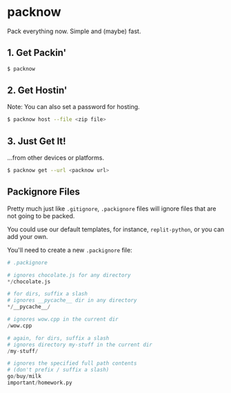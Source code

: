 # packnow
Pack everything now. Simple and (maybe) fast.

## 1. Get Packin'

```bash
$ packnow
```

## 2. Get Hostin'
Note: You can also set a password for hosting.

```bash
$ packnow host --file <zip file>
```

## 3. Just Get It!
...from other devices or platforms.

```bash
$ packnow get --url <packnow url>
```

## Packignore Files
Pretty much just like `.gitignore`, `.packignore` files will ignore files that are not going to be packed.

You could use our default templates, for instance, `replit-python`, or you can add your own.

You'll need to create a new `.packignore` file:

```python
# .packignore

# ignores chocolate.js for any directory
*/chocolate.js

# for dirs, suffix a slash
# ignores __pycache__ dir in any directory
*/__pycache__/

# ignores wow.cpp in the current dir
/wow.cpp

# again, for dirs, suffix a slash
# ignores directory my-stuff in the current dir
/my-stuff/

# ignores the specified full path contents
# (don't prefix / suffix a slash)
go/buy/milk
important/homework.py
```
